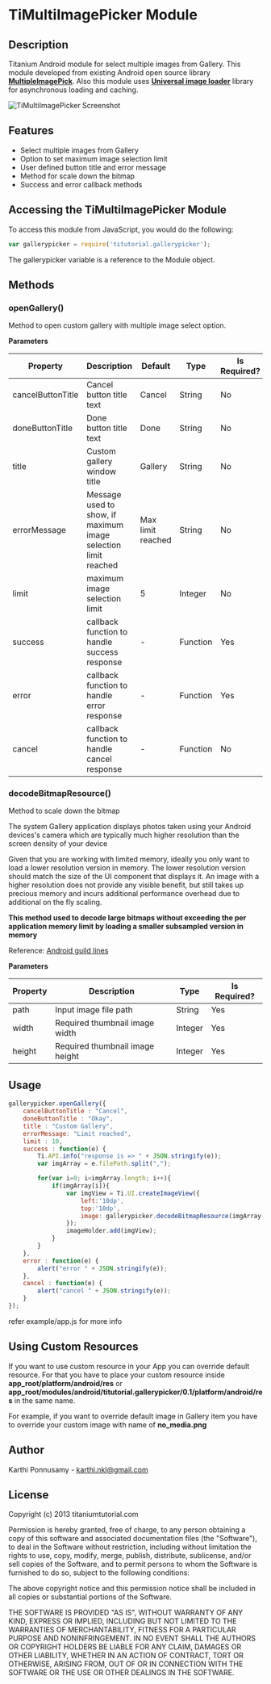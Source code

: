 # TiMultiImagePicker Module

## Description

Titanium Android module for select multiple images from Gallery. This module developed from existing 
Android open source library **[MultipleImagePick](https://github.com/luminousman/MultipleImagePick)**. Also this module uses **[Universal image loader](https://github.com/nostra13/Android-Universal-Image-Loader)** library for asynchronous loading and caching. 

![TiMultiImagePicker Screenshot](https://github.com/railskarthi/TiMultiImagePicker/blob/master/screens/screenshot.png?raw=true "TiMultiImagePicker Screenshot")



## Features
* Select multiple images from Gallery
* Option to set maximum image selection limit
* User defined button title and error message
* Method for scale down the bitmap
* Success and error callback methods

## Accessing the TiMultiImagePicker Module

To access this module from JavaScript, you would do the following:
```javascript
var gallerypicker = require('titutorial.gallerypicker');
```
The gallerypicker variable is a reference to the Module object.	

## Methods

### openGallery()

Method to open custom gallery with multiple image select option.

**Parameters**

| Property    	| Description | Default | Type | Is Required? |
| -------------	| ----------- | ------- | ---- | ------------ |
| cancelButtonTitle  | Cancel button title text| Cancel | String | No |
| doneButtonTitle  | Done button title text | Done | String | No |
| title | Custom gallery window title| Gallery | String | No |
| errorMessage 	| Message used to show, if maximum image selection limit reached | Max limit reached | String | No |
| limit	| maximum image selection limit | 5 | Integer | No |
| success | callback function to handle success response | - | Function | Yes |
| error | callback function to handle error response | - | Function | Yes |
| cancel | callback function to handle cancel response | - | Function | No |

### decodeBitmapResource()

Method to scale down the bitmap 

The system Gallery application displays photos taken using your Android devices's camera which are typically much higher 
resolution than the screen density of your device

Given that you are working with limited memory, ideally you only want to load a lower resolution version in memory. 
The lower resolution version should match the size of the UI component that displays it. 
An image with a higher resolution does not provide any visible benefit, but still takes up precious 
memory and incurs additional performance overhead due to additional on the fly scaling.

**This method used to decode large bitmaps without exceeding the per application memory limit by loading a smaller subsampled version in memory**

Reference: [Android guild lines](http://developer.android.com/training/displaying-bitmaps/load-bitmap.html)

**Parameters**

| Property    	| Description | Type | Is Required? |
| -------------	| ----------- | ---- | ------------ |
| path  | Input image file path | String | Yes |
| width  | Required thumbnail image width | Integer | Yes |
| height | Required thumbnail image height | Integer | Yes |

## Usage
```javascript
gallerypicker.openGallery({
	cancelButtonTitle : "Cancel",
	doneButtonTitle : "Okay",
	title : "Custom Gallery",
	errorMessage: "Limit reached",
	limit : 10,
	success : function(e) {
		Ti.API.info("response is => " + JSON.stringify(e));
		var imgArray = e.filePath.split(",");

		for(var i=0; i<imgArray.length; i++){
			if(imgArray[i]){
				var imgView = Ti.UI.createImageView({
					left:'10dp',
					top:'10dp',
					image: gallerypicker.decodeBitmapResource(imgArray[i], 100, 100)
				});
				imageHolder.add(imgView);
			}
		}
	},
	error : function(e) {
		alert("error " + JSON.stringify(e));
	},
	cancel : function(e) {
		alert("cancel " + JSON.stringify(e));
	}
});
```
refer example/app.js for more info

## Using Custom Resources

If you want to use custom resource in your App you can override default resource. For that you have to place your custom resource inside **app_root/platform/android/res** or **app_root/modules/android/titutorial.gallerypicker/0.1/platform/android/res** in the same name.

For example, if you want to override default image in Gallery item you have to override your custom image with name of **no_media.png**

## Author

Karthi Ponnusamy - karthi.nkl@gmail.com

## License

Copyright (c) 2013 titaniumtutorial.com

Permission is hereby granted, free of charge, to any person obtaining a copy of this software and associated documentation files (the "Software"), to deal in the Software without restriction, including without limitation the rights to use, copy, modify, merge, publish, distribute, sublicense, and/or sell copies of the Software, and to permit persons to whom the Software is furnished to do so, subject to the following conditions:

The above copyright notice and this permission notice shall be included in all copies or substantial portions of the Software.

THE SOFTWARE IS PROVIDED "AS IS", WITHOUT WARRANTY OF ANY KIND, EXPRESS OR IMPLIED, INCLUDING BUT NOT LIMITED TO THE WARRANTIES OF MERCHANTABILITY, FITNESS FOR A PARTICULAR PURPOSE AND NONINFRINGEMENT. IN NO EVENT SHALL THE AUTHORS OR COPYRIGHT HOLDERS BE LIABLE FOR ANY CLAIM, DAMAGES OR OTHER LIABILITY, WHETHER IN AN ACTION OF CONTRACT, TORT OR OTHERWISE, ARISING FROM, OUT OF OR IN CONNECTION WITH THE SOFTWARE OR THE USE OR OTHER DEALINGS IN THE SOFTWARE.
